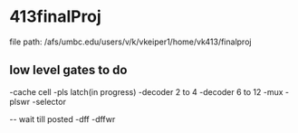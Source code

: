 # 413finalProj

file path: /afs/umbc.edu/users/v/k/vkeiper1/home/vk413/finalproj



## low level gates to do

-cache cell
-pls latch(in progress)
-decoder 2 to 4
-decoder 6 to 12
-mux
-plswr 
-selector

-- wait till posted
-dff
-dffwr
